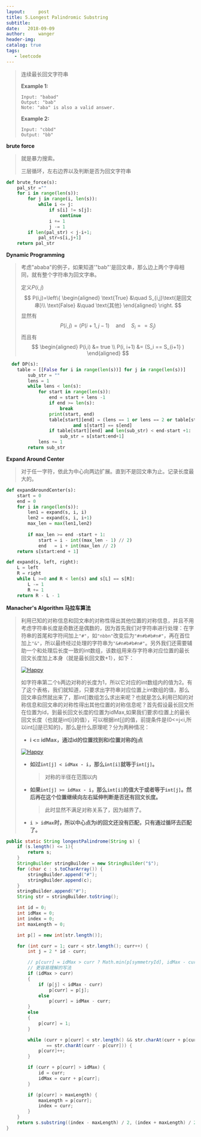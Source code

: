 ```yaml
---
layout:     post
title: 5.Longest Palindromic Substring
subtitle:  
date:   2018-09-09
author:     wanger
header-img: 
catalog: true
tags: 
   - leetcode
---
```


>连续最长回文字符串
>
>**Example 1:**
>
>```
>Input: "babad"
>Output: "bab"
>Note: "aba" is also a valid answer.
>```
>
>**Example 2:**
>
>```
>Input: "cbbd"
>Output: "bb"
>```

**brute force**

> 就是暴力搜索。
>
> 三层循环，左右边界以及判断是否为回文字符串

```python
def brute_force(s):
    pal_str =""
    for i in range(len(s)):
        for j in range(i, len(s)):
            while i <= j:
                if s[i] != s[j]:
                    continue
                i += 1
                j -= 1
        if len(pal_str) < j-i+1;
        	pal_str=s[i,j+1]
  	return pal_str
```

 **Dynamic Programming**

> 考虑"ababa"的例子，如果知道'"bab"'是回文串，那么边上两个字母相同，就有整个字符串为回文字串。
>
> 定义$P(i,j)$
> $$
> P(i,j)=\left\{ 
> \begin{aligned}
> 	\text{True}   &\quad  S_{i,j}\text{是回文串}\\
> 	\text{False}  &\quad  \text{其他}
> \end{aligned} 
> \right.
> $$
> 显然有
> $$
> P(i,j)=(P(i+1,j−1) \quad \text{and} \quad S_i==S_j)
> $$
> 而且有 
> $$
> \begin{aligned}
> P(i,i) &= true \\
> P(i, i+1) &= (S_i == S_{i+1} )
> \end{aligned}
> $$
>

```python
  def DP(s):
    table = [[False for i in range(len(s))] for j in range(len(s))]
		sub_str = ""
		lens = 1
		while lens < len(s):
			for start in range(len(s)):
				end = start + lens -1
				if end >= len(s):
					break
				print(start, end)
				table[start][end] = (lens == 1 or lens == 2 or table[start+1][end-1]) \
						 and s[start] == s[end]
				if table[start][end] and len(sub_str) < end-start +1:
					sub_str = s[start:end+1]
			lens += 1
		return sub_str
```

**Expand Around Center**

> 对于任一字符，依此为中心向两边扩展。直到不是回文串为止。记录长度最大的。

```python
def expandAroundCenter(s):
	start = 0 
	end = 0
	for i in range(len(s)):
		len1 = expand(s, i, i)
		len2 = expand(s, i, i+1)
		max_len = max(len1,len2)
		
		if max_len >= end -start + 1:
			start = i - int((max_len - 1) // 2)
			end   = i + int(max_len // 2)
	return s[start:end + 1]

def expand(s, left, right):
	L = left
	R = right
	while L >=0 and R < len(s) and s[L] == s[R]:
		L -= 1
		R += 1
	return R - L - 1
```

**Manacher's Algorithm 马拉车算法**

>  利用已知的对称信息和回文串的对称性得出其他位置的对称信息，并且不用考虑字符串长度是奇数还是偶数的，因为首先我们对字符串进行处理：在字符串的首尾和字符间加上`"#"`，如`"nbbn"`改变后为`"#n#b#b#n#"`，再在首位加上`"&"`，所以最终经过处理的字符串为`"&#n#b#b#n#"`。另外我们还需要辅助一个和处理后长度一致的int数组，该数组用来存字符串对应位置的最长回文长度加上本身（就是最长回文数+1），如下：
>
> [![Happy](http://images.jucongyuan.com/QQ20160825-0.png)](http://images.jucongyuan.com/QQ20160825-0.png)
>
> 如字符串第二个`b`两边对称的长度为1，所以它对应的int数组内的值为2。有了这个表格，我们就知道，只要求出字符串对应位置上int数组的值，那么回文串自然就出来了，那int[]数组怎么求出来呢？也就是怎么利用已知的对称信息和回文串的对称性得出其他位置的对称信息呢？首先假设最长回文所在位置为id，到最长回文长度的位置为idMax,如果我们要求i位置上的最长回文长度（也就是int[i]的值），可以根据int[j]的值，前提条件是(0<=j<i,所以int[j]是已知的)，那么是什么原理呢？分为两种情况：
>
> - **i <= idMax，通过id的位置找到和i位置对称的j点**
>
> [![Happy](http://images.jucongyuan.com/QQ20160825-1.png)](http://images.jucongyuan.com/QQ20160825-1.png)
>
> - **如过`int[j] < idMax - i`，那么`int[i]`就等于`int[j]`。**
>
>   > 对称的半径在范围以内
>
> - **如果`int[j] >= idMax - i`，那么`int[i]`的值大于或者等于`int[j]`。然后再在这个位置继续向左右延伸判断是否还有回文长度。**
>
>   > 此时显然不满足对称关系了，因为越界了。
>
> - **`i > idMax`时，所以中心点为i的回文还没有匹配，只有通过循环去匹配了。**

```java
public static String longestPalindrome(String s) {
    if (s.length() <= 1){
        return s;    
    } 
    StringBuilder stringBuilder = new StringBuilder("$");
    for (char c : s.toCharArray()) {
        stringBuilder.append("#");
        stringBuilder.append(c);
    }
    stringBuilder.append("#");
    String str = stringBuilder.toString();

    int id = 0;
    int idMax = 0;
    int index = 0;
    int maxLength = 0;

    int p[] = new int[str.length()];

    for (int curr = 1; curr < str.length(); curr++) {
        int j = 2 * id - curr;

        // p[curr] = idMax > curr ? Math.min(p[symmetryId], idMax - curr) : 1;
        // 更容易理解的写法
        if (idMax > curr)
        {
            if (p[j] < idMax - curr)
                p[curr] = p[j];
            else
                p[curr] = idMax - curr;
        } 
        else
        {
            p[curr] = 1;
        }

        while (curr + p[curr] < str.length() && str.charAt(curr + p[curr]) \
               == str.charAt(curr - p[curr])) {
            p[curr]++;
        }

        if (curr + p[curr] > idMax) {
            id = curr;
            idMax = curr + p[curr];
        }

        if (p[curr] > maxLength) {
            maxLength = p[curr];
            index = curr;
        }
    }
    return s.substring((index - maxLength) / 2, (index + maxLength) / 2 - 1);
}
```

